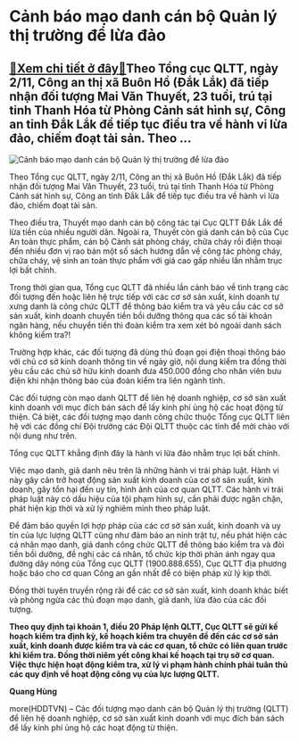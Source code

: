 Cảnh báo mạo danh cán bộ Quản lý thị trường để lừa đảo
======================================================

[:gift:Xem chi tiết ở đây:gift:](https://hddtvn.com/canh-bao-mao-danh-can-bo-quan-ly-thi-truong-de-lua-dao/)Theo Tổng cục QLTT, ngày 2/11, Công an thị xã Buôn Hồ (Ðắk Lắk) đã tiếp nhận đối tượng Mai Văn Thuyết, 23 tuổi, trú tại tỉnh Thanh Hóa từ Phòng Cảnh sát hình sự, Công an tỉnh Ðắk Lắk để tiếp tục điều tra về hành vi lừa đảo, chiếm đoạt tài sản. Theo …
----------------------------------------------------------------------------------------------------------------------------------------------------------------------------------------------------------------------------------------------------------





![Cảnh báo mạo danh cán bộ Quản lý thị trường để lừa đảo](https://hddtvn.com/wp-content/uploads/2021/01/1913_3_Nov_2020_024642_GMTCYnh_bao_giY_danh_QLTT001.jpg "Cảnh báo mạo danh cán bộ Quản lý thị trường để lừa đảo")



Theo Tổng cục QLTT, ngày 2/11, Công an thị xã Buôn Hồ (Ðắk Lắk) đã tiếp nhận đối tượng Mai Văn Thuyết, 23 tuổi, trú tại tỉnh Thanh Hóa từ Phòng Cảnh sát hình sự, Công an tỉnh Ðắk Lắk để tiếp tục điều tra về hành vi lừa đảo, chiếm đoạt tài sản.


Theo điều tra, Thuyết mạo danh cán bộ công tác tại Cục QLTT Ðắk Lắk để lừa tiền của nhiều người dân. Ngoài ra, Thuyết còn giả danh cán bộ của Cục An toàn thực phẩm, cán bộ Cảnh sát phòng cháy, chữa cháy rồi điện thoại đến nhiều đơn vị rao bán một số sách hướng dẫn về công tác phòng cháy, chữa cháy, vệ sinh an toàn thực phẩm với giá cao gấp nhiều lần nhằm trục lợi bất chính.


Trong thời gian qua, Tổng cục QLTT đã nhiều lần cảnh báo về tình trạng các đối tượng đến hoặc liên hệ trực tiếp với các cơ sở sản xuất, kinh doanh tự xưng danh là công chức QLTT để thông báo kiểm tra và yêu cầu các cơ sở sản xuất, kinh doanh chuyển tiền bồi dưỡng thông qua các số tài khoản ngân hàng, nếu chuyển tiền thì đoàn kiểm tra xem xét bỏ ngoài danh sách không kiểm tra?!


Trường hợp khác, các đối tượng đã dùng thủ đoạn gọi điện thoại thông báo với chủ cơ sở kinh doanh thông tin về ngày giờ, nội dung kiểm tra đồng thời yêu cầu các chủ sở hữu kinh doanh đưa 450.000 đồng cho nhân viên bưu điện khi nhận thông báo của đoàn kiểm tra liên ngành tỉnh.


Các đối tượng còn mạo danh QLTT để liên hệ doanh nghiệp, cơ sở sản xuất kinh doanh với mục đích bán sách để lấy kinh phí ủng hộ các hoạt động từ thiện. Cá biệt, các đối tượng mạo danh công chức thuộc Tổng cục QLTT liên hệ với các đồng chí Đội trưởng các Đội QLTT thuộc các tỉnh để mời chào với nội dung như trên.


Tổng cục QLTT khẳng định đây là hành vi lừa đảo nhằm trục lợi bất chính.


Việc mạo danh, giả danh nêu trên là những hành vi trái pháp luật. Hành vi này gây cản trở hoạt động sản xuất kinh doanh của cơ sở sản xuất, kinh doanh, gây tổn hại đến uy tín, hình ảnh của cơ quan QLTT. Các hành vi trái pháp luật này có dấu hiệu của tội phạm hình sự, cần phải được ngăn chặn, phát hiện kịp thời và xử lý nghiêm minh theo pháp luật.


Để đảm bảo quyền lợi hợp pháp của các cơ sở sản xuất, kinh doanh và uy tín của lực lượng QLTT cũng như đảm bảo an ninh trật tự, nếu phát hiện các cá nhân mạo danh, giả danh công chức QLTT để thông báo kiểm tra và đòi tiền bồi dưỡng, đề nghị các cá nhân, tổ chức kịp thời phản ánh ngay qua đường dây nóng của Tổng cục QLTT (1900.888.655), Cục QLTT địa phương hoặc báo cho cơ quan Công an gần nhất để có biện pháp xử lý kịp thời.


Đồng thời tuyên truyền rộng rãi để các cơ sở sản xuất, kinh doanh khác biết và phòng ngừa các thủ đoạn mạo danh, giả danh, lừa đảo của các đối tượng.





**Theo quy định tại khoản 1, điều 20 Pháp lệnh QLTT, Cục QLTT sẽ gửi kế hoạch kiểm tra định kỳ, kế hoạch kiểm tra chuyên đề đến các cơ sở sản xuất, kinh doanh được kiểm tra và các cơ quan, tổ chức có liên quan trước khi kiểm tra. Đồng thời niêm yết công khai kế hoạch tại trụ sở cơ quan. Việc thực hiện hoạt động kiểm tra, xử lý vi phạm hành chính phải tuân thủ các quy định về hoạt động công vụ của lực lượng QLTT.**




**Quang Hùng**



more(HDDTVN) – Các đối tượng mạo danh cán bộ Quản lý thị trường (QLTT) để liên hệ doanh nghiệp, cơ sở sản xuất kinh doanh với mục đích bán sách để lấy kinh phí ủng hộ các hoạt động từ thiện.

